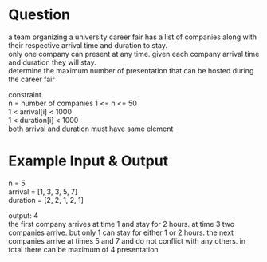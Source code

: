 # Question
a team organizing a university career fair has a list of companies along with their respective arrival time and duration to stay.  
only one company can present at any time. given each company arrival time and duration they will stay.  
determine the maximum number of presentation that can be hosted during the career fair

constraint  
n = number of companies 1 <= n <= 50  
1 < arrival[i] < 1000    
1 < duration[i] < 1000    
both arrival and duration must have same element


# Example Input & Output
n = 5  
arrival = [1, 3, 3, 5, 7]  
duration = [2, 2, 1, 2, 1]  

output: 4  
the first company arrives at time 1 and stay for 2 hours. at time 3 two companies arrive. but only 1 can stay for either 1 or 2 hours. the next companies arrive at times 5 and 7 and do not conflict with any others. in total there can be maximum  of 4 presentation
